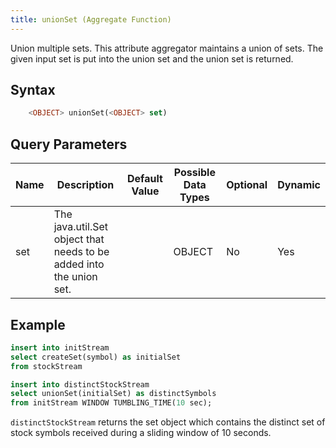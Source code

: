 ```yaml
---
title: unionSet (Aggregate Function)
---
```


Union multiple sets. This attribute aggregator maintains a union of sets. The given input set is put into the union set and the union set is returned.

## Syntax

```sql
    <OBJECT> unionSet(<OBJECT> set)
```

## Query Parameters

| Name | Description                                                         | Default Value | Possible Data Types | Optional | Dynamic |
|------|---------------------------------------------------------------------|---------------|---------------------|----------|---------|
| set  | The java.util.Set object that needs to be added into the union set. |               | OBJECT              | No       | Yes     |

## Example

```sql
insert into initStream
select createSet(symbol) as initialSet
from stockStream

insert into distinctStockStream
select unionSet(initialSet) as distinctSymbols
from initStream WINDOW TUMBLING_TIME(10 sec);
```

`distinctStockStream` returns the set object which contains the distinct set of stock symbols received during a sliding window of 10 seconds.
